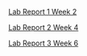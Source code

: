 [Lab Report 1 Week 2](lab-report-1-week-2/lab-report-1-week-2.html)

[Lab Report 2 Week 4](lab-report-2-week-4/lab-report-2-week-4.html)

[Lab Report 3 Week 6](lab-report-3-week-6/lab-report-3-week-6.html)